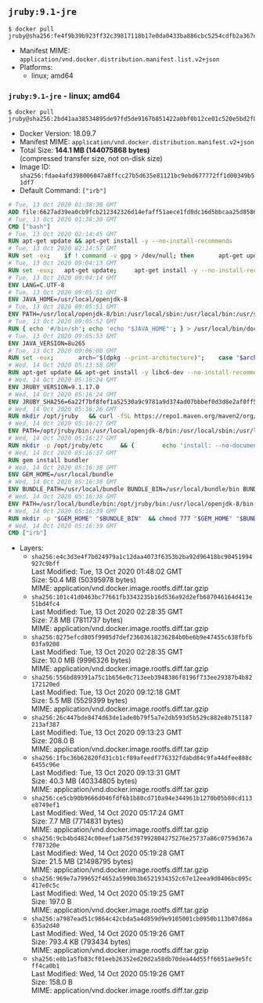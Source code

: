 ## `jruby:9.1-jre`

```console
$ docker pull jruby@sha256:fe4f9b39b923ff32c39817118b17e0da0433ba886cbc5254cdfb2a367e2e2b58
```

-	Manifest MIME: `application/vnd.docker.distribution.manifest.list.v2+json`
-	Platforms:
	-	linux; amd64

### `jruby:9.1-jre` - linux; amd64

```console
$ docker pull jruby@sha256:2bd41aa38534895de97fd5de9167b851422a0bf0b12ce01c520e5bd2f863bc09
```

-	Docker Version: 18.09.7
-	Manifest MIME: `application/vnd.docker.distribution.manifest.v2+json`
-	Total Size: **144.1 MB (144075868 bytes)**  
	(compressed transfer size, not on-disk size)
-	Image ID: `sha256:fdae4afd398006047a8ffcc27b5d635e81121bc9ebd677772ff1d00349b51df7`
-	Default Command: `["irb"]`

```dockerfile
# Tue, 13 Oct 2020 01:38:30 GMT
ADD file:6627ad39ea0cb9fcb212342326d14efaff51aece1fd0dc16d5bbcaa25d858622 in / 
# Tue, 13 Oct 2020 01:38:30 GMT
CMD ["bash"]
# Tue, 13 Oct 2020 02:14:45 GMT
RUN apt-get update && apt-get install -y --no-install-recommends 		ca-certificates 		curl 		netbase 		wget 	&& rm -rf /var/lib/apt/lists/*
# Tue, 13 Oct 2020 02:14:57 GMT
RUN set -ex; 	if ! command -v gpg > /dev/null; then 		apt-get update; 		apt-get install -y --no-install-recommends 			gnupg 			dirmngr 		; 		rm -rf /var/lib/apt/lists/*; 	fi
# Tue, 13 Oct 2020 09:04:13 GMT
RUN set -eux; 	apt-get update; 	apt-get install -y --no-install-recommends 		bzip2 		unzip 		xz-utils 				ca-certificates p11-kit 				fontconfig libfreetype6 	; 	rm -rf /var/lib/apt/lists/*
# Tue, 13 Oct 2020 09:04:14 GMT
ENV LANG=C.UTF-8
# Tue, 13 Oct 2020 09:05:51 GMT
ENV JAVA_HOME=/usr/local/openjdk-8
# Tue, 13 Oct 2020 09:05:51 GMT
ENV PATH=/usr/local/openjdk-8/bin:/usr/local/sbin:/usr/local/bin:/usr/sbin:/usr/bin:/sbin:/bin
# Tue, 13 Oct 2020 09:05:52 GMT
RUN { echo '#/bin/sh'; echo 'echo "$JAVA_HOME"'; } > /usr/local/bin/docker-java-home && chmod +x /usr/local/bin/docker-java-home && [ "$JAVA_HOME" = "$(docker-java-home)" ]
# Tue, 13 Oct 2020 09:05:53 GMT
ENV JAVA_VERSION=8u265
# Tue, 13 Oct 2020 09:06:00 GMT
RUN set -eux; 		arch="$(dpkg --print-architecture)"; 	case "$arch" in 		amd64 | i386:x86-64) downloadUrl=https://github.com/AdoptOpenJDK/openjdk8-upstream-binaries/releases/download/jdk8u265-b01/OpenJDK8U-jre_x64_linux_8u265b01.tar.gz ;; 		*) echo >&2 "error: unsupported architecture: '$arch'"; exit 1 ;; 	esac; 		wget -O openjdk.tgz.asc "$downloadUrl.sign"; 	wget -O openjdk.tgz "$downloadUrl" --progress=dot:giga; 		export GNUPGHOME="$(mktemp -d)"; 	gpg --batch --keyserver ha.pool.sks-keyservers.net --keyserver-options no-self-sigs-only --recv-keys CA5F11C6CE22644D42C6AC4492EF8D39DC13168F; 	gpg --batch --keyserver ha.pool.sks-keyservers.net --recv-keys EAC843EBD3EFDB98CC772FADA5CD6035332FA671; 	gpg --batch --list-sigs --keyid-format 0xLONG CA5F11C6CE22644D42C6AC4492EF8D39DC13168F 		| tee /dev/stderr 		| grep '0xA5CD6035332FA671' 		| grep 'Andrew Haley'; 	gpg --batch --verify openjdk.tgz.asc openjdk.tgz; 	gpgconf --kill all; 	rm -rf "$GNUPGHOME"; 		mkdir -p "$JAVA_HOME"; 	tar --extract 		--file openjdk.tgz 		--directory "$JAVA_HOME" 		--strip-components 1 		--no-same-owner 	; 	rm openjdk.tgz*; 			{ 		echo '#!/usr/bin/env bash'; 		echo 'set -Eeuo pipefail'; 		echo 'if ! [ -d "$JAVA_HOME" ]; then echo >&2 "error: missing JAVA_HOME environment variable"; exit 1; fi'; 		echo 'cacertsFile=; for f in "$JAVA_HOME/lib/security/cacerts" "$JAVA_HOME/jre/lib/security/cacerts"; do if [ -e "$f" ]; then cacertsFile="$f"; break; fi; done'; 		echo 'if [ -z "$cacertsFile" ] || ! [ -f "$cacertsFile" ]; then echo >&2 "error: failed to find cacerts file in $JAVA_HOME"; exit 1; fi'; 		echo 'trust extract --overwrite --format=java-cacerts --filter=ca-anchors --purpose=server-auth "$cacertsFile"'; 	} > /etc/ca-certificates/update.d/docker-openjdk; 	chmod +x /etc/ca-certificates/update.d/docker-openjdk; 	/etc/ca-certificates/update.d/docker-openjdk; 		find "$JAVA_HOME/lib" -name '*.so' -exec dirname '{}' ';' | sort -u > /etc/ld.so.conf.d/docker-openjdk.conf; 	ldconfig; 		java -version
# Wed, 14 Oct 2020 05:13:58 GMT
RUN apt-get update && apt-get install -y libc6-dev --no-install-recommends && rm -rf /var/lib/apt/lists/*
# Wed, 14 Oct 2020 05:16:24 GMT
ENV JRUBY_VERSION=9.1.17.0
# Wed, 14 Oct 2020 05:16:24 GMT
ENV JRUBY_SHA256=6a22f7bf8fef1a52530a9c9781a9d374ad07bbbef0d3d8e2af0ff5cbead0dfd5
# Wed, 14 Oct 2020 05:16:26 GMT
RUN mkdir /opt/jruby   && curl -fSL https://repo1.maven.org/maven2/org/jruby/jruby-dist/${JRUBY_VERSION}/jruby-dist-${JRUBY_VERSION}-bin.tar.gz -o /tmp/jruby.tar.gz   && echo "$JRUBY_SHA256 /tmp/jruby.tar.gz" | sha256sum -c -   && tar -zx --strip-components=1 -f /tmp/jruby.tar.gz -C /opt/jruby   && rm /tmp/jruby.tar.gz   && update-alternatives --install /usr/local/bin/ruby ruby /opt/jruby/bin/jruby 1
# Wed, 14 Oct 2020 05:16:27 GMT
ENV PATH=/opt/jruby/bin:/usr/local/openjdk-8/bin:/usr/local/sbin:/usr/local/bin:/usr/sbin:/usr/bin:/sbin:/bin
# Wed, 14 Oct 2020 05:16:27 GMT
RUN mkdir -p /opt/jruby/etc 	&& { 		echo 'install: --no-document'; 		echo 'update: --no-document'; 	} >> /opt/jruby/etc/gemrc
# Wed, 14 Oct 2020 05:16:37 GMT
RUN gem install bundler
# Wed, 14 Oct 2020 05:16:38 GMT
ENV GEM_HOME=/usr/local/bundle
# Wed, 14 Oct 2020 05:16:38 GMT
ENV BUNDLE_PATH=/usr/local/bundle BUNDLE_BIN=/usr/local/bundle/bin BUNDLE_SILENCE_ROOT_WARNING=1 BUNDLE_APP_CONFIG=/usr/local/bundle
# Wed, 14 Oct 2020 05:16:38 GMT
ENV PATH=/usr/local/bundle/bin:/opt/jruby/bin:/usr/local/openjdk-8/bin:/usr/local/sbin:/usr/local/bin:/usr/sbin:/usr/bin:/sbin:/bin
# Wed, 14 Oct 2020 05:16:39 GMT
RUN mkdir -p "$GEM_HOME" "$BUNDLE_BIN" 	&& chmod 777 "$GEM_HOME" "$BUNDLE_BIN"
# Wed, 14 Oct 2020 05:16:39 GMT
CMD ["irb"]
```

-	Layers:
	-	`sha256:e4c3d3e4f7b024979a1c12daa4073f6353b2ba92d96418bc90451994927c9bff`  
		Last Modified: Tue, 13 Oct 2020 01:48:02 GMT  
		Size: 50.4 MB (50395978 bytes)  
		MIME: application/vnd.docker.image.rootfs.diff.tar.gzip
	-	`sha256:101c41d0463bc77661fb3343235b16d536a92d2efb687046164d413e51bd4fc4`  
		Last Modified: Tue, 13 Oct 2020 02:28:35 GMT  
		Size: 7.8 MB (7811737 bytes)  
		MIME: application/vnd.docker.image.rootfs.diff.tar.gzip
	-	`sha256:8275efcd805f9905d7def23603618236284b0be6b9e47455c638fbfb03fa9208`  
		Last Modified: Tue, 13 Oct 2020 02:28:35 GMT  
		Size: 10.0 MB (9996326 bytes)  
		MIME: application/vnd.docker.image.rootfs.diff.tar.gzip
	-	`sha256:556bd89391a75c1b656e0c713eeb3948386f8196f733ee29387b4b82172120ed`  
		Last Modified: Tue, 13 Oct 2020 09:12:18 GMT  
		Size: 5.5 MB (5529399 bytes)  
		MIME: application/vnd.docker.image.rootfs.diff.tar.gzip
	-	`sha256:26c447bde8474d63de1ade0b79f5a7e2db593d5b529c882e8b751187213af387`  
		Last Modified: Tue, 13 Oct 2020 09:13:23 GMT  
		Size: 208.0 B  
		MIME: application/vnd.docker.image.rootfs.diff.tar.gzip
	-	`sha256:1fbc36b62820fd31cb1cf89afeedf776332fdabd84c9fa44dfee888c6455c96e`  
		Last Modified: Tue, 13 Oct 2020 09:13:31 GMT  
		Size: 40.3 MB (40334805 bytes)  
		MIME: application/vnd.docker.image.rootfs.diff.tar.gzip
	-	`sha256:ce5cb90b9666d046fdf6b1b80cd710a94e344961b1270b05b80cd113e8749ef1`  
		Last Modified: Wed, 14 Oct 2020 05:17:24 GMT  
		Size: 7.7 MB (7714831 bytes)  
		MIME: application/vnd.docker.image.rootfs.diff.tar.gzip
	-	`sha256:9cb4bd4824c00eef1a875d397992804275276e25737a86c0759d367af787320e`  
		Last Modified: Wed, 14 Oct 2020 05:19:28 GMT  
		Size: 21.5 MB (21498795 bytes)  
		MIME: application/vnd.docker.image.rootfs.diff.tar.gzip
	-	`sha256:969e7a799652f4652a5990b3b6521934352c67e12eea9d0406bc095c417e0c5c`  
		Last Modified: Wed, 14 Oct 2020 05:19:25 GMT  
		Size: 197.0 B  
		MIME: application/vnd.docker.image.rootfs.diff.tar.gzip
	-	`sha256:a7987ead51c9864c42cbda5a4d859d9e9105001cb0950b113b07d86a635a2d40`  
		Last Modified: Wed, 14 Oct 2020 05:19:26 GMT  
		Size: 793.4 KB (793434 bytes)  
		MIME: application/vnd.docker.image.rootfs.diff.tar.gzip
	-	`sha256:e8b1a5fb83cf01eeb26352ed20d2a58db70dea44d55ff6651ae9e5fcff4ca0b1`  
		Last Modified: Wed, 14 Oct 2020 05:19:26 GMT  
		Size: 158.0 B  
		MIME: application/vnd.docker.image.rootfs.diff.tar.gzip

